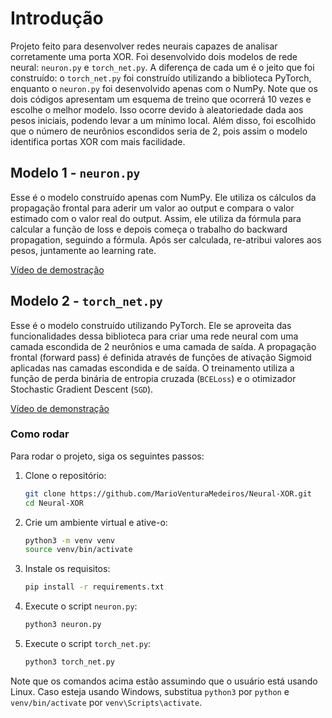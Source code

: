 # Introdução

Projeto feito para desenvolver redes neurais capazes de analisar corretamente uma porta XOR. Foi desenvolvido dois modelos de rede neural: `neuron.py` e `torch_net.py`. A diferença de cada um é o jeito que foi construído: o `torch_net.py` foi construído utilizando a biblioteca PyTorch, enquanto o `neuron.py` foi desenvolvido apenas com o NumPy. Note que os dois códigos apresentam um esquema de treino que ocorrerá 10 vezes e escolhe o melhor modelo. Isso ocorre devido à aleatoriedade dada aos pesos iniciais, podendo levar a um mínimo local. Além disso, foi escolhido que o número de neurônios escondidos seria de 2, pois assim o modelo identifica portas XOR com mais facilidade.

## Modelo 1 - `neuron.py`

Esse é o modelo construído apenas com NumPy. Ele utiliza os cálculos da propagação frontal para aderir um valor ao output e compara o valor estimado com o valor real do output. Assim, ele utiliza da fórmula para calcular a função de loss e depois começa o trabalho do backward propagation, seguindo a fórmula. Após ser calculada, re-atribui valores aos pesos, juntamente ao learning rate.

[Vídeo de demostração](https://youtu.be/fI8aRzsdEok)

## Modelo 2 - `torch_net.py`

Esse é o modelo construído utilizando PyTorch. Ele se aproveita das funcionalidades dessa biblioteca para criar uma rede neural com uma camada escondida de 2 neurônios e uma camada de saída. A propagação frontal (forward pass) é definida através de funções de ativação Sigmoid aplicadas nas camadas escondida e de saída. O treinamento utiliza a função de perda binária de entropia cruzada (`BCELoss`) e o otimizador Stochastic Gradient Descent (`SGD`).

[Vídeo de demonstração](https://youtu.be/N2qxRVeZ588)

### Como rodar

Para rodar o projeto, siga os seguintes passos:

1. Clone o repositório:
    ```bash
    git clone https://github.com/MarioVenturaMedeiros/Neural-XOR.git
    cd Neural-XOR
    ```

2. Crie um ambiente virtual e ative-o:
    ```bash
    python3 -m venv venv
    source venv/bin/activate
    ```

3. Instale os requisitos:
    ```bash
    pip install -r requirements.txt
    ```

4. Execute o script `neuron.py`:
    ```bash
    python3 neuron.py
    ```

5. Execute o script `torch_net.py`:
    ```bash
    python3 torch_net.py
    ```

Note que os comandos acima estão assumindo que o usuário está usando Linux. Caso esteja usando Windows, substitua `python3` por `python` e `venv/bin/activate` por `venv\Scripts\activate`.